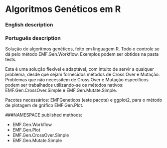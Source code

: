 Algoritmos Genéticos em R
====

### English description


### Português description
Solução de algoritmos genéticos, feito em linguagem R.
Todo o controle se dá pelo método EMF.Gen.Workflow.
Exemplos podem ser obtidos na pasta tests.

Esta é uma solução flexível e adaptável, com intuito de servir a qualquer problema, desde que sejam fornecidos métodos de Cross Over e Mutação.
Problemas que não necessitem de Cross Over e Mutação específicos podem ser trabalhados utilizando-se os métodos nativos: EMF.Gen.CrossOver.Simple e EMF.Gen.Mutate.Simple.

Pacotes necessários: EMFGeneticos (este pacote) e ggplot2, para o método de plotagem de gráfico EMF.Gen.Plot.

###NAMESPACE published methods:
- EMF.Gen.Workflow
- EMF.Gen.Plot
- EMF.Gen.CrossOver.Simple
- EMF.Gen.Mutate.Simple

